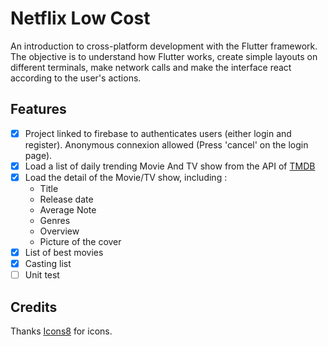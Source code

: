 # Netflix Low Cost

An introduction to cross-platform development with the Flutter framework. The objective is to understand how Flutter works, create simple layouts on different terminals, make network calls and make the interface react according to the user's actions.  

## Features

- [x] Project linked to firebase to authenticates users (either login and register). Anonymous connexion allowed (Press 'cancel' on the login page).  
- [x] Load a list of daily trending Movie And TV show from the API of [TMDB](https://developers.themoviedb.org)  
- [x] Load the detail of the Movie/TV show, including :  
    - Title  
    - Release date  
    - Average Note  
    - Genres  
    - Overview  
    - Picture of the cover  
- [x] List of best movies  
- [x] Casting list  
- [ ] Unit test  

## Credits

Thanks [Icons8](https://icons8.com/) for icons. 